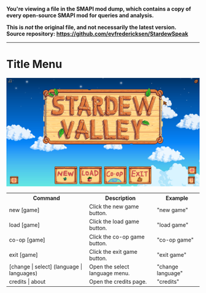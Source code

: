 **You're viewing a file in the SMAPI mod dump, which contains a copy of every open-source SMAPI mod
for queries and analysis.**

**This is _not_ the original file, and not necessarily the latest version.**  
**Source repository: https://github.com/evfredericksen/StardewSpeak**

----

# Title Menu

<img src="./images/title-menu.png" width="600" />

<table>
    <tr>
        <th>Command</th>
        <th>Description</th>
        <th>Example</th>
    </tr>
    <tr>
        <td>new [game]</td>
        <td>Click the new game button.</td>
        <td>"new game"</td>
    </tr>
    <tr>
        <td>load [game]</td>
        <td>Click the load game button.</td>
        <td>"load game"</td>
    </tr>
    <tr>
        <td>co-op [game]</td>
        <td>Click the co-op game button.</td>
        <td>"co-op game"</td>
    </tr>
    <tr>
        <td>exit [game]</td>
        <td>Click the exit game button.</td>
        <td>"exit game"</td>
    </tr>
    <tr>
        <td>[change | select] (language | languages)</td>
        <td>Open the select language menu.</td>
        <td>"change language"</td>
    </tr>
    <tr>
        <td>credits | about</td>
        <td>Open the credits page.</td>
        <td>"credits"</td>
    </tr>
</table>